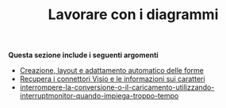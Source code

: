 ﻿---
title: Lavorare con i diagrammi
type: docs
weight: 40
url: /it/python-java/working-with-diagrams/
---
**Questa sezione include i seguenti argomenti** 
- [Creazione, layout e adattamento automatico delle forme](/diagram/it/python-java/create-layout-and-auto-fit-shapes/)
- [Recupera i connettori Visio e le informazioni sui caratteri](/diagram/it/python-java/retrieve-visio-connectors-and-font-information/)
- [interrompere-la-conversione-o-il-caricamento-utilizzando-interruptmonitor-quando-impiega-troppo-tempo](/diagram/it/python-java/stop-conversion-or-loading-using-interruptmonitor-when-it-is-taking-too-long/)
